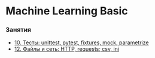 # Machine Learning Basic

### Занятия

- [10. Тесты: unittest, pytest, fixtures, mock, parametrize](lessons/lesson.10/)
- [12. Файлы и сеть: HTTP, requests; csv, ini](lessons/lesson.12/)
